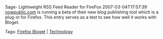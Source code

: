 Sage- Lightweight RSS Feed Reader for FireFox
2007-03-04T17:57:39
[nowpublic.com](http://nowpublic.com) is running a beta of their new blog publishing tool which is a plug-in for Firefox. This entry serves as a test to see how well it works with Bloget.  


Tags: [Firefox Bloget](http://www.nowpublic.com/tags/Firefox%20Bloget) | [Technology](http://www.nowpublic.com/tags/Technology)
